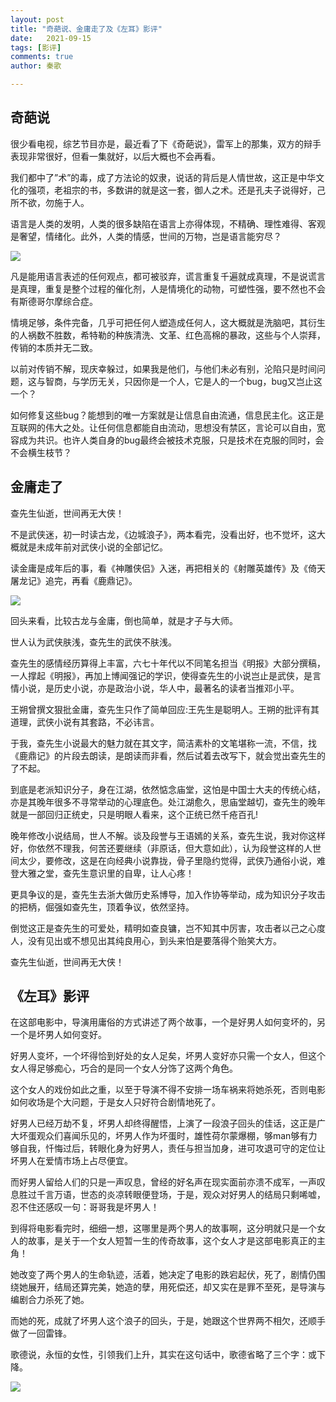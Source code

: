 ```yaml
---
layout: post
title: "奇葩说、金庸走了及《左耳》影评"
date:   2021-09-15
tags: [影评]
comments: true
author: 秦歌

---
```


## 奇葩说



很少看电视，综艺节目亦是，最近看了下《奇葩说》，雷军上的那集，双方的辩手表现非常很好，但看一集就好，以后大概也不会再看。

我们都中了”术”的毒，成了方法论的奴隶，说话的背后是人情世故，这正是中华文化的强项，老祖宗的书，多数讲的就是这一套，御人之术。还是孔夫子说得好，己所不欲，勿施于人。

语言是人类的发明，人类的很多缺陷在语言上亦得体现，不精确、理性难得、客观是奢望，情绪化。此外，人类的情感，世间的万物，岂是语言能穷尽？

![](https://raw.githubusercontent.com/jandyxu/jandyxu.github.io/master/images/jyong/%E9%9B%B7%E5%86%9B.jpg)

凡是能用语言表述的任何观点，都可被驳弃，谎言重复千遍就成真理，不是说谎言是真理，重复是整个过程的催化剂，人是情境化的动物，可塑性强，要不然也不会有斯德哥尔摩综合症。

情境足够，条件完备，几乎可把任何人塑造成任何人，这大概就是洗脑吧，其衍生的人祸数不胜数，希特勒的种族清洗、文革、红色高棉的暴政，这些与个人崇拜，传销的本质并无二致。

以前对传销不解，现庆幸躲过，如果我是他们，与他们未必有别，沦陷只是时间问题，这与智商，与学历无关，只因你是一个人，它是人的一个bug，bug又岂止这一个？

如何修复这些bug？能想到的唯一方案就是让信息自由流通，信息民主化。这正是互联网的伟大之处。让任何信息都能自由流动，思想没有禁区，言论可以自由，宽容成为共识。也许人类自身的bug最终会被技术克服，只是技术在克服的同时，会不会横生枝节？



## 金庸走了



查先生仙逝，世间再无大侠！

不是武侠迷，初一时读古龙，《边城浪子》，两本看完，没看出好，也不觉坏，这大概就是未成年前对武侠小说的全部记忆。

读金庸是成年后的事，看《神雕侠侣》入迷，再把相关的《射雕英雄传》及《倚天屠龙记》追完，再看《鹿鼎记》。

![](https://raw.githubusercontent.com/jandyxu/jandyxu.github.io/master/images/jyong/%E9%87%91%E5%BA%B8.jpg)

回头来看，比较古龙与金庸，倒也简单，就是才子与大师。

世人认为武侠肤浅，查先生的武侠不肤浅。

查先生的感情经历算得上丰富，六七十年代以不同笔名担当《明报》大部分撰稿，一人撑起《明报》，再加上博闻强记的学识，使得查先生的小说岂止是武侠，是言情小说，是历史小说，亦是政治小说，华人中，最著名的读者当推邓小平。

王朔曾撰文狠批金庸，查先生只作了简单回应:王先生是聪明人。王朔的批评有其道理，武侠小说有其套路，不必讳言。

于我，查先生小说最大的魅力就在其文字，简洁素朴的文笔堪称一流，不信，找《鹿鼎记》的片段去朗读，是朗读而非看，然后试着去改写下，就会觉出查先生的了不起。

到底是老派知识分子，身在江湖，依然惦念庙堂，这怕是中国士大夫的传统心结，亦是其晚年很多不寻常举动的心理底色。处江湖愈久，思庙堂越切，查先生的晚年就是一部回归正统史，只是明眼人看来，这个正统已然千疮百孔!

晚年修改小说结局，世人不解。谈及段誉与王语嫣的关系，查先生说，我对你这样好，你依然不理我，何苦还要继续（非原话，但大意如此），认为段誉这样的人世间太少，要修改，这是在向经典小说靠拢，骨子里隐约觉得，武侠乃通俗小说，难登大雅之堂，查先生意识里的自卑，让人心疼！

更具争议的是，查先生去浙大做历史系博导，加入作协等举动，成为知识分子攻击的把柄，倔强如查先生，顶着争议，依然坚持。

倒觉这正是查先生的可爱处，精明如查良镛，岂不知其中厉害，攻击者以己之心度人，没有见出或不想见出其纯良用心，到头来怕是要落得个贻笑大方。

查先生仙逝，世间再无大侠！



## 《左耳》影评



在这部电影中，导演用庸俗的方式讲述了两个故事，一个是好男人如何变坏的，另一个是坏男人如何变好。

好男人变坏，一个坏得恰到好处的女人足矣，坏男人变好亦只需一个女人，但这个女人得足够痴心，巧合的是同一个女人分饰了这两个角色。

这个女人的戏份如此之重，以至于导演不得不安排一场车祸来将她杀死，否则电影如何收场是个大问题，于是女人只好符合剧情地死了。

好男人已经万劫不复，坏男人却终得醒悟，上演了一段浪子回头的佳话，这正是广大坏蛋观众们喜闻乐见的，坏男人作为坏蛋时，雄性荷尔蒙爆棚，够man够有力够自我，忏悔过后，转眼化身为好男人，责任与担当加身，进可攻退可守的定位让坏男人在爱情市场上占尽便宜。

而好男人留给人们的只是一声叹息，曾经的好名声在现实面前亦溃不成军，一声叹息胜过千言万语，世态的炎凉转眼便登场，于是，观众对好男人的结局只剩唏嘘，忍不住还感叹一句：哥哥我是坏男人！

到得将电影看完时，细细一想，这哪里是两个男人的故事啊，这分明就只是一个女人的故事，是关于一个女人短暂一生的传奇故事，这个女人才是这部电影真正的主角！

她改变了两个男人的生命轨迹，活着，她决定了电影的跌宕起伏，死了，剧情仍围绕她展开，结局还算完美，她造的孽，用死偿还，却又实在是罪不至死，是导演与编剧合力杀死了她。

而她的死，成就了坏男人这个浪子的回头，于是，她跟这个世界两不相欠，还顺手做了一回雷锋。

歌德说，永恒的女性，引领我们上升，其实在这句话中，歌德省略了三个字：或下降。

![](https://raw.githubusercontent.com/jandyxu/jandyxu.github.io/master/images/jyong/%E5%B7%A6%E8%80%B3.jpg)
